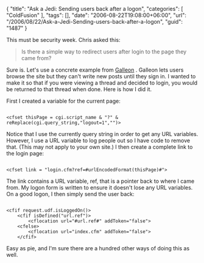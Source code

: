 {
	"title": "Ask a Jedi: Sending users back after a logon",
	"categories": [
		"ColdFusion"
	],
	"tags": [],
	"date": "2006-08-22T19:08:00+06:00",
	"url": "/2006/08/22/Ask-a-Jedi-Sending-users-back-after-a-logon",
	"guid": "1487"
}

This must be security week. Chris asked this:

<blockquote>
Is there a simple way to redirect users after login to the page they came from? 
</blockquote>

Sure is. Let's use a concrete example from <a href="http://ray.camdenfamily.com/projects/galleon">Galleon</a> . Galleon lets users browse the site but they can't write new posts until they sign in. I wanted to make it so that if you were viewing a thread and decided to login, you would be returned to that thread when done. Here is how I did it.

First I created a variable for the current page:

<code>
&lt;cfset thisPage = cgi.script_name & "?" & reReplace(cgi.query_string,"logout=1","")&gt;
</code>

Notice that I use the currently query string in order to get any URL variables. However, I use a URL variable to log people out so I have code to remove that. (This may not apply to your own site.) I then create a complete link to the login page:

<code>
&lt;cfset link = "login.cfm?ref=#urlEncodedFormat(thisPage)#"&gt;
</code>

The link contains a URL variable, ref, that is a pointer back to where I came from. My logon form is written to ensure it doesn't lose any URL variables. On a good logon, I then simply send the user back:

<code>
&lt;cfif request.udf.isLoggedOn()&gt;
	&lt;cfif isDefined("url.ref")&gt;
		&lt;cflocation url="#url.ref#" addToken="false"&gt;
	&lt;cfelse&gt;
		&lt;cflocation url="index.cfm" addToken="false"&gt;
	&lt;/cfif&gt;
</code>

Easy as pie, and I'm sure there are a hundred other ways of doing this as well.